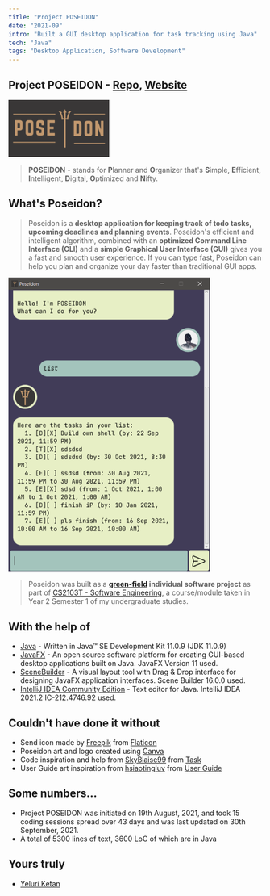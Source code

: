 ```yaml
---
title: "Project POSEIDON"
date: "2021-09"
intro: "Built a GUI desktop application for task tracking using Java"
tech: "Java"
tags: "Desktop Application, Software Development"
---
```


## Project POSEIDON - [Repo](https://github.com/YeluriKetan/ip), [Website](https://yeluriketan.github.io/ip/)

<img alt="Poseidon logo" src="https://raw.githubusercontent.com/YeluriKetan/ip/master/src/main/resources/images/Logo.png" width="200" />

> **POSEIDON** - stands for **P**lanner and **O**rganizer that's **S**imple, **E**fficient, **I**ntelligent, **D**igital, **O**ptimized and **N**ifty.

## What's Poseidon?

> Poseidon is a **desktop application for keeping track of todo tasks, upcoming deadlines and planning events**. Poseidon's efficient and intelligent algorithm, combined with an **optimized Command Line Interface (CLI)** and a **simple Graphical User Interface (GUI)** gives you a fast and smooth user experience. If you can type fast, Poseidon can help you plan and organize your day faster than traditional GUI apps.

<img alt="Poseidon UI" src="https://raw.githubusercontent.com/YeluriKetan/ip/master/docs/Ui.png" width="400" />

> Poseidon was built as a **[green-field](https://en.wikipedia.org/wiki/Greenfield_project#Software_development) individual software project** as part of [CS2103T - Software Engineering](https://nusmods.com/modules/CS2103T/software-engineering), a course/module taken in Year 2 Semester 1 of my undergraduate studies.

## With the help of

- [Java](https://www.java.com/en/) - Written in Java™ SE Development Kit 11.0.9 (JDK 11.0.9)
- [JavaFX](https://openjfx.io/) - An open source software platform for creating GUI-based desktop applications built on Java. JavaFX Version 11 used.
- [SceneBuilder](https://gluonhq.com/products/scene-builder/) - A visual layout tool with Drag & Drop interface for designing JavaFX application interfaces. Scene Builder 16.0.0 used.
- [IntelliJ IDEA Community Edition](https://www.jetbrains.com/idea/download/#section=windows) - Text editor for Java. IntelliJ IDEA 2021.2 IC-212.4746.92 used.

## Couldn't have done it without

- Send icon made by [Freepik](https://www.freepik.com) from [Flaticon](https://www.flaticon.com/)
- Poseidon art and logo created using [Canva](https://www.canva.com/)
- Code inspiration and help from [SkyBlaise99](https://github.com/SkyBlaise99) from [Task](https://github.com/SkyBlaise99/ip/blob/master/src/main/java/sora/task/Task.java)
- User Guide art inspiration from [hsiaotingluv](https://github.com/hsiaotingluv) from [User Guide](https://github.com/hsiaotingluv/ip/blob/master/docs/README.md)

## Some numbers...

- Project POSEIDON was initiated on 19th August, 2021, and took 15 coding sessions spread over 43 days and was last updated on 30th September, 2021.
- A total of 5300 lines of text, 3600 LoC of which are in Java

## Yours truly

- [Yeluri Ketan](https://github.com/YeluriKetan)
